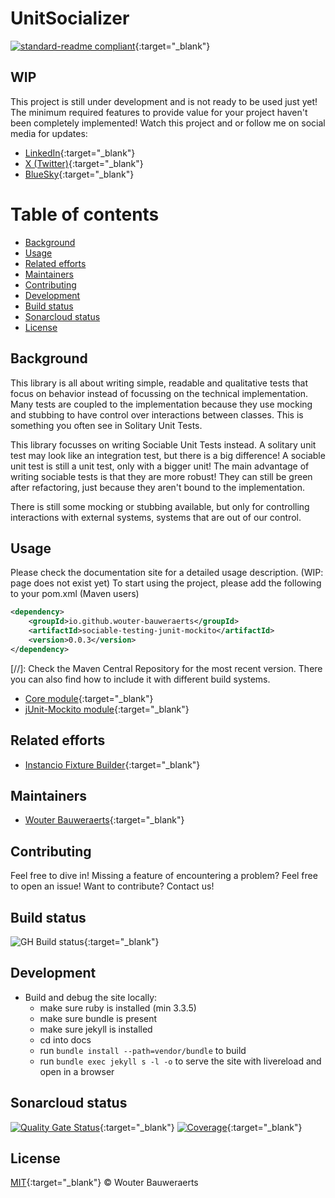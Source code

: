 # UnitSocializer
[![standard-readme compliant](https://img.shields.io/badge/readme%20style-standard-brightgreen.svg?style=flat-square)](https://github.com/RichardLitt/standard-readme){:target="_blank"}

## WIP
This project is still under development and is not ready to be used just yet! 
The minimum required features to provide value for your project haven't been completely implemented!
Watch this project and or follow me on social media for updates:
- [LinkedIn](https://www.linkedin.com/in/wouter-bauweraerts-938689108){:target="_blank"}
- [X (Twitter)](https://x.com/wbauweraerts){:target="_blank"}
- [BlueSky](https://bsky.app/profile/wbauweraerts.bsky.social){:target="_blank"}

# Table of contents
- [Background](#background)
- [Usage](#usage)
- [Related efforts](#related-efforts)
- [Maintainers](#maintainers)
- [Contributing](#contributing)
- [Development](#development)
- [Build status](#build-status)
- [Sonarcloud status](#sonarcloud-status)
- [License](#license)

## Background
This library is all about writing simple, readable and qualitative tests that focus on behavior 
instead of focussing on the technical implementation.
Many tests are coupled to the implementation because they use mocking and stubbing 
to have control over interactions between classes. This is something you often see in Solitary Unit Tests.

This library focusses on writing Sociable Unit Tests instead. A solitary unit test may look like an integration test,
but there is a big difference! A sociable unit test is still a unit test, only with a bigger unit!
The main advantage of writing sociable tests is that they are more robust! They can still be green after refactoring,
just because they aren't bound to the implementation.

There is still some mocking or stubbing available, but only for controlling interactions with external systems,
systems that are out of our control.

## Usage
Please check the documentation site for a detailed usage description. (WIP: page does not exist yet)
To start using the project, please add the following to your pom.xml (Maven users)

```xml
<dependency>
    <groupId>io.github.wouter-bauweraerts</groupId>
    <artifactId>sociable-testing-junit-mockito</artifactId>
    <version>0.0.3</version>
</dependency>
```

[//]:
Check the Maven Central Repository for the most recent version.
There you can also find how to include it with different build systems.
- [Core module](https://central.sonatype.com/artifact/io.github.wouter-bauweraerts/unit-socializer-core){:target="_blank"}
- [jUnit-Mockito module](https://central.sonatype.com/artifact/io.github.wouter-bauweraerts/unit-socializer-junit-mockito){:target="_blank"} 

## Related efforts
- [Instancio Fixture Builder](https://wouter-bauweraerts.github.io/instancio-fixture-builder/){:target="_blank"}

## Maintainers
- [Wouter Bauweraerts](https://github.com/wouter-bauweraerts){:target="_blank"}

## Contributing
Feel free to dive in! Missing a feature of encountering a problem? Feel free to open an issue!
Want to contribute? Contact us!

## Build status
![GH Build status](https://github.com/wouter-bauweraerts/UnitSocializer/actions/workflows/maven.yml/badge.svg){:target="_blank"}

## Development
- Build and debug the site locally:
    - make sure ruby is installed (min 3.3.5)
    - make sure bundle is present
    - make sure jekyll is installed
    - cd into docs
    - run `bundle install --path=vendor/bundle` to build
    - run `bundle exec jekyll s -l -o` to serve the site with livereload and open in a browser

## Sonarcloud status
[![Quality Gate Status](https://sonarcloud.io/api/project_badges/measure?project=wouter-bauweraerts_sociable-testing&metric=alert_status)](https://sonarcloud.io/summary/new_code?id=wouter-bauweraerts_sociable-testing){:target="_blank"}
[![Coverage](https://sonarcloud.io/api/project_badges/measure?project=wouter-bauweraerts_sociable-testing&metric=coverage)](https://sonarcloud.io/summary/new_code?id=wouter-bauweraerts_sociable-testing){:target="_blank"}

## License
[MIT](LICENSE){:target="_blank"} © Wouter Bauweraerts